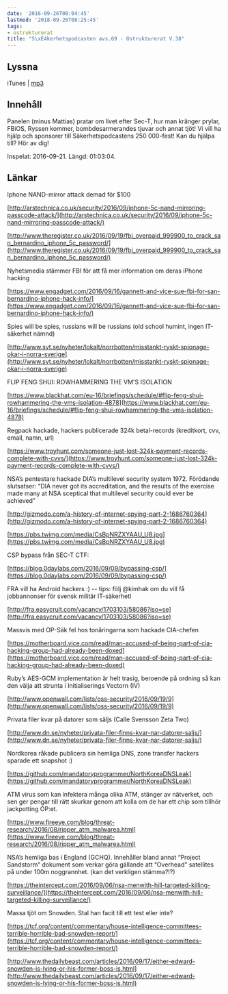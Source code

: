 ```yaml
---
date: '2016-09-26T08:04:45'
lastmod: '2018-09-26T08:25:45'
tags:
- ostrukturerat
title: "S\xE4kerhetspodcasten avs.69 - Ostrukturerat V.38"
---
```

## Lyssna

iTunes \| [mp3](http://traffic.libsyn.com/sakerhetspodcasten/Ostrukturerat_v38.mp3)

## Innehåll

Panelen (minus Mattias) pratar om livet efter Sec-T, hur man kränger prylar, FBiOS,
Ryssen kommer, bombdesarmerandes tjuvar och annat tjöt! Vi vill ha hjälp och sponsorer
till Säkerhetspodcastens 250 000-fest! Kan du hjälpa till? Hör av dig!

Inspelat: 2016-09-21. Längd: 01:03:04.

## Länkar

Iphone NAND-mirror attack demad för $100

[http://arstechnica.co.uk/security/2016/09/iphone-5c-nand-mirroring-passcode-attack/](http://arstechnica.co.uk/security/2016/09/iphone-5c-nand-mirroring-passcode-attack/)

[http://www.theregister.co.uk/2016/09/19/fbi_overpaid_999900_to_crack_san_bernardino_iphone_5c_password/](http://www.theregister.co.uk/2016/09/19/fbi_overpaid_999900_to_crack_san_bernardino_iphone_5c_password/)

Nyhetsmedia stämmer FBI för att få mer information om deras iPhone hacking

[https://www.engadget.com/2016/09/16/gannett-and-vice-sue-fbi-for-san-bernardino-iphone-hack-info/](https://www.engadget.com/2016/09/16/gannett-and-vice-sue-fbi-for-san-bernardino-iphone-hack-info/)

Spies will be spies, russians will be russians (old school humint, ingen IT-säkerhet nämnd)

[http://www.svt.se/nyheter/lokalt/norrbotten/misstankt-ryskt-spionage-okar-i-norra-sverige](http://www.svt.se/nyheter/lokalt/norrbotten/misstankt-ryskt-spionage-okar-i-norra-sverige)

FLIP FENG SHUI: ROWHAMMERING THE VM\'S ISOLATION

[https://www.blackhat.com/eu-16/briefings/schedule/#flip-feng-shui-rowhammering-the-vms-isolation-4878](https://www.blackhat.com/eu-16/briefings/schedule/#flip-feng-shui-rowhammering-the-vms-isolation-4878)

Regpack hackade, hackers publicerade 324k betal-records (kreditkort, cvv, email, namn, url)

[https://www.troyhunt.com/someone-just-lost-324k-payment-records-complete-with-cvvs/](https://www.troyhunt.com/someone-just-lost-324k-payment-records-complete-with-cvvs/)

NSA’s pentestare hackade DIA’s multilevel security system 1972. Förödande slutsatser:
“DIA never got its accreditation, and the results of the exercise made many at NSA
sceptical that multilevel security could ever be achieved”

[http://gizmodo.com/a-history-of-internet-spying-part-2-1686760364](http://gizmodo.com/a-history-of-internet-spying-part-2-1686760364)

[https://pbs.twimg.com/media/CsBpNRZXYAAU_U8.jpg](https://pbs.twimg.com/media/CsBpNRZXYAAU_U8.jpg)



CSP bypass från SEC-T CTF:

[https://blog.0daylabs.com/2016/09/09/bypassing-csp/](https://blog.0daylabs.com/2016/09/09/bypassing-csp/)



FRA vill ha Android hackers :) -- tips: följ @kimhak om du vill få jobbannonser för
svensk militär IT-säkerhetl

[http://fra.easycruit.com/vacancy/1703103/58086?iso=se](http://fra.easycruit.com/vacancy/1703103/58086?iso=se)



Massvis med OP-Säk fel hos tonåringarna som hackade CIA-chefen

[https://motherboard.vice.com/read/man-accused-of-being-part-of-cia-hacking-group-had-already-been-doxed](https://motherboard.vice.com/read/man-accused-of-being-part-of-cia-hacking-group-had-already-been-doxed)



Ruby’s AES-GCM implementation är helt trasig, beroende på ordning så kan den välja
att strunta i Initialiserings Vectorn (IV)

[http://www.openwall.com/lists/oss-security/2016/09/19/9](http://www.openwall.com/lists/oss-security/2016/09/19/9)



Privata filer kvar på datorer som säljs (Calle Svensson Zeta Two)

[http://www.dn.se/nyheter/privata-filer-finns-kvar-nar-datorer-saljs/](http://www.dn.se/nyheter/privata-filer-finns-kvar-nar-datorer-saljs/)



Nordkorea råkade publicera sin hemliga DNS, zone transfer hackers sparade ett snapshot :)

[https://github.com/mandatoryprogrammer/NorthKoreaDNSLeak](https://github.com/mandatoryprogrammer/NorthKoreaDNSLeak)



ATM virus som kan infektera många olika ATM, stänger av nätverket, och sen ger pengar
till rätt skurkar genom att kolla om de har ett chip som tillhör jackpotting OP:et.

[https://www.fireeye.com/blog/threat-research/2016/08/ripper_atm_malwarea.html](https://www.fireeye.com/blog/threat-research/2016/08/ripper_atm_malwarea.html)



NSA’s hemliga bas i England (GCHQ). Innehåller bland annat “Project Sandstorm” dokument
som verkar göra gällande att “Overhead” satellites på under 100m noggrannhet. (kan
det verkligen stämma?!?)

[https://theintercept.com/2016/09/06/nsa-menwith-hill-targeted-killing-surveillance/](https://theintercept.com/2016/09/06/nsa-menwith-hill-targeted-killing-surveillance/)



Massa tjöt om Snowden. Stal han facit till ett test eller inte?

[https://tcf.org/content/commentary/house-intelligence-committees-terrible-horrible-bad-snowden-report/](https://tcf.org/content/commentary/house-intelligence-committees-terrible-horrible-bad-snowden-report/)

[http://www.thedailybeast.com/articles/2016/09/17/either-edward-snowden-is-lying-or-his-former-boss-is.html](http://www.thedailybeast.com/articles/2016/09/17/either-edward-snowden-is-lying-or-his-former-boss-is.html)

